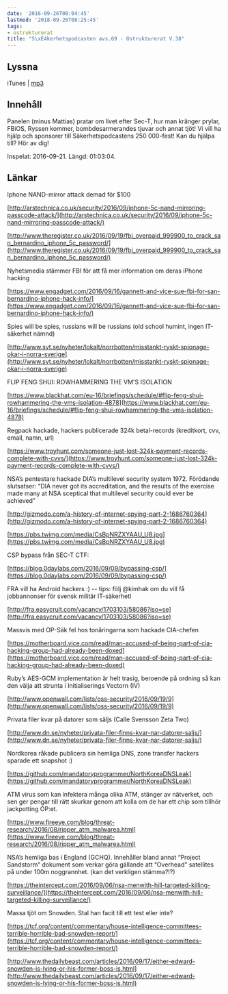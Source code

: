 ```yaml
---
date: '2016-09-26T08:04:45'
lastmod: '2018-09-26T08:25:45'
tags:
- ostrukturerat
title: "S\xE4kerhetspodcasten avs.69 - Ostrukturerat V.38"
---
```

## Lyssna

iTunes \| [mp3](http://traffic.libsyn.com/sakerhetspodcasten/Ostrukturerat_v38.mp3)

## Innehåll

Panelen (minus Mattias) pratar om livet efter Sec-T, hur man kränger prylar, FBiOS,
Ryssen kommer, bombdesarmerandes tjuvar och annat tjöt! Vi vill ha hjälp och sponsorer
till Säkerhetspodcastens 250 000-fest! Kan du hjälpa till? Hör av dig!

Inspelat: 2016-09-21. Längd: 01:03:04.

## Länkar

Iphone NAND-mirror attack demad för $100

[http://arstechnica.co.uk/security/2016/09/iphone-5c-nand-mirroring-passcode-attack/](http://arstechnica.co.uk/security/2016/09/iphone-5c-nand-mirroring-passcode-attack/)

[http://www.theregister.co.uk/2016/09/19/fbi_overpaid_999900_to_crack_san_bernardino_iphone_5c_password/](http://www.theregister.co.uk/2016/09/19/fbi_overpaid_999900_to_crack_san_bernardino_iphone_5c_password/)

Nyhetsmedia stämmer FBI för att få mer information om deras iPhone hacking

[https://www.engadget.com/2016/09/16/gannett-and-vice-sue-fbi-for-san-bernardino-iphone-hack-info/](https://www.engadget.com/2016/09/16/gannett-and-vice-sue-fbi-for-san-bernardino-iphone-hack-info/)

Spies will be spies, russians will be russians (old school humint, ingen IT-säkerhet nämnd)

[http://www.svt.se/nyheter/lokalt/norrbotten/misstankt-ryskt-spionage-okar-i-norra-sverige](http://www.svt.se/nyheter/lokalt/norrbotten/misstankt-ryskt-spionage-okar-i-norra-sverige)

FLIP FENG SHUI: ROWHAMMERING THE VM\'S ISOLATION

[https://www.blackhat.com/eu-16/briefings/schedule/#flip-feng-shui-rowhammering-the-vms-isolation-4878](https://www.blackhat.com/eu-16/briefings/schedule/#flip-feng-shui-rowhammering-the-vms-isolation-4878)

Regpack hackade, hackers publicerade 324k betal-records (kreditkort, cvv, email, namn, url)

[https://www.troyhunt.com/someone-just-lost-324k-payment-records-complete-with-cvvs/](https://www.troyhunt.com/someone-just-lost-324k-payment-records-complete-with-cvvs/)

NSA’s pentestare hackade DIA’s multilevel security system 1972. Förödande slutsatser:
“DIA never got its accreditation, and the results of the exercise made many at NSA
sceptical that multilevel security could ever be achieved”

[http://gizmodo.com/a-history-of-internet-spying-part-2-1686760364](http://gizmodo.com/a-history-of-internet-spying-part-2-1686760364)

[https://pbs.twimg.com/media/CsBpNRZXYAAU_U8.jpg](https://pbs.twimg.com/media/CsBpNRZXYAAU_U8.jpg)



CSP bypass från SEC-T CTF:

[https://blog.0daylabs.com/2016/09/09/bypassing-csp/](https://blog.0daylabs.com/2016/09/09/bypassing-csp/)



FRA vill ha Android hackers :) -- tips: följ @kimhak om du vill få jobbannonser för
svensk militär IT-säkerhetl

[http://fra.easycruit.com/vacancy/1703103/58086?iso=se](http://fra.easycruit.com/vacancy/1703103/58086?iso=se)



Massvis med OP-Säk fel hos tonåringarna som hackade CIA-chefen

[https://motherboard.vice.com/read/man-accused-of-being-part-of-cia-hacking-group-had-already-been-doxed](https://motherboard.vice.com/read/man-accused-of-being-part-of-cia-hacking-group-had-already-been-doxed)



Ruby’s AES-GCM implementation är helt trasig, beroende på ordning så kan den välja
att strunta i Initialiserings Vectorn (IV)

[http://www.openwall.com/lists/oss-security/2016/09/19/9](http://www.openwall.com/lists/oss-security/2016/09/19/9)



Privata filer kvar på datorer som säljs (Calle Svensson Zeta Two)

[http://www.dn.se/nyheter/privata-filer-finns-kvar-nar-datorer-saljs/](http://www.dn.se/nyheter/privata-filer-finns-kvar-nar-datorer-saljs/)



Nordkorea råkade publicera sin hemliga DNS, zone transfer hackers sparade ett snapshot :)

[https://github.com/mandatoryprogrammer/NorthKoreaDNSLeak](https://github.com/mandatoryprogrammer/NorthKoreaDNSLeak)



ATM virus som kan infektera många olika ATM, stänger av nätverket, och sen ger pengar
till rätt skurkar genom att kolla om de har ett chip som tillhör jackpotting OP:et.

[https://www.fireeye.com/blog/threat-research/2016/08/ripper_atm_malwarea.html](https://www.fireeye.com/blog/threat-research/2016/08/ripper_atm_malwarea.html)



NSA’s hemliga bas i England (GCHQ). Innehåller bland annat “Project Sandstorm” dokument
som verkar göra gällande att “Overhead” satellites på under 100m noggrannhet. (kan
det verkligen stämma?!?)

[https://theintercept.com/2016/09/06/nsa-menwith-hill-targeted-killing-surveillance/](https://theintercept.com/2016/09/06/nsa-menwith-hill-targeted-killing-surveillance/)



Massa tjöt om Snowden. Stal han facit till ett test eller inte?

[https://tcf.org/content/commentary/house-intelligence-committees-terrible-horrible-bad-snowden-report/](https://tcf.org/content/commentary/house-intelligence-committees-terrible-horrible-bad-snowden-report/)

[http://www.thedailybeast.com/articles/2016/09/17/either-edward-snowden-is-lying-or-his-former-boss-is.html](http://www.thedailybeast.com/articles/2016/09/17/either-edward-snowden-is-lying-or-his-former-boss-is.html)

